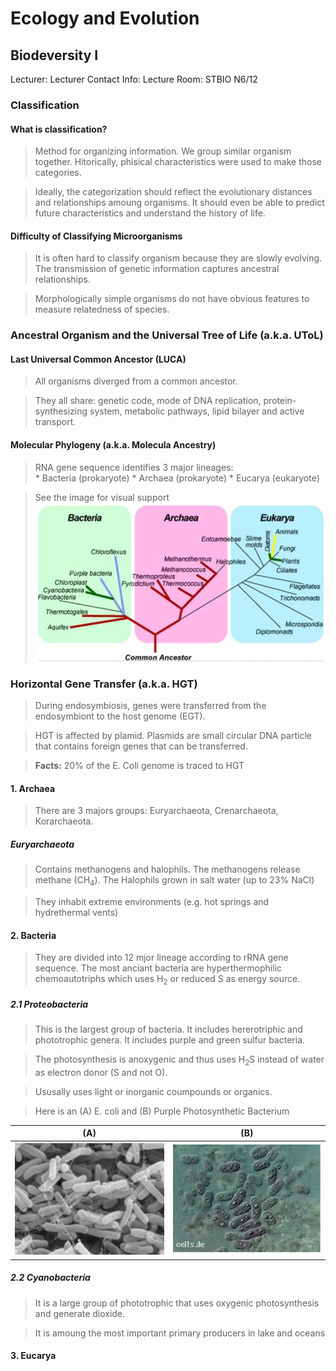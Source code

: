 # Ecology and Evolution

## Biodeversity I
Lecturer: 
Lecturer Contact Info: 
Lecture Room: STBIO N6/12

### Classification

#### What is classification?

  > Method for organizing information. We group similar organism together. Hitorically, phisical characteristics were used to make those categories.
  
  > Ideally, the categorization should reflect the evolutionary distances and relationships amoung organisms. It should even be able to predict future characteristics and understand the history of life.

#### Difficulty of Classifying Microorganisms

  > It is often hard to classify organism because they are slowly evolving. The transmission of genetic information captures ancestral relationships.
  
  > Morphologically simple organisms do not have obvious features to measure relatedness of species.
  
  
### Ancestral Organism and the Universal Tree of Life (a.k.a. UToL)

#### Last Universal Common Ancestor (LUCA)

  > All organisms diverged from a common ancestor.

  > They all share: genetic code, mode of DNA replication, protein-synthesizing system, metabolic pathways, lipid bilayer and active transport.

#### Molecular Phylogeny (a.k.a. Molecula Ancestry)

  > RNA gene sequence identifies 3 major lineages:<br/>
      * Bacteria (prokaryote)
      * Archaea (prokaryote)
      * Eucarya (eukaryote)

  > See the image for visual support
![alt text](lecture_data/common_ancestors.png "Common Ancestors")


### Horizontal Gene Transfer (a.k.a. HGT)

  > During endosymbiosis, genes were transferred from the endosymbiont to the host genome (EGT).
  
  > HGT is affected by plamid. Plasmids are small circular DNA particle that contains foreign genes that can be transferred.
  
  > __Facts:__ 20% of the E. Coli genome is traced to HGT
  
#### 1. Archaea

  > There are 3 majors groups: Euryarchaeota, Crenarchaeota, Korarchaeota.
  
##### Euryarchaeota

  > Contains methanogens and halophils. The methanogens release methane (CH<sub>4</sub>). The Halophils grown in salt water (up to 23% NaCl)
  
  > They inhabit extreme environments (e.g. hot springs and hydrethermal vents)

#### 2. Bacteria

  > They are divided into 12 mjor lineage according to rRNA gene sequence. The most anciant bacteria are hyperthermophilic chemoautotriphs which uses H<sub>2</sub> or reduced S as energy source. 

##### 2.1 Proteobacteria

  > This is the largest group of bacteria. It includes hererotriphic and phototrophic genera. It includes purple and green sulfur bacteria.
  
  > The photosynthesis is anoxygenic and thus uses H<sub>2</sub>S instead of water as electron donor (S and not O).
  
  > Ususally uses light or inorganic coumpounds or organics.
  
  > Here is an (A) E. coli and (B) Purple Photosynthetic Bacterium
  
  | (A) | (B) |
|-----|-----|
|![alt text](lecture_data/e_coli.png "E. coli Bacteria") | ![alt text](lecture_data/purple_bacteria.png "Purple Photosynthetic Bacteria")|

##### 2.2 Cyanobacteria

  > It is a large group of phototrophic that uses oxygenic photosynthesis and generate dioxide.
  
  > It is amoung the most important primary producers in lake and oceans

#### 3. Eucarya


























